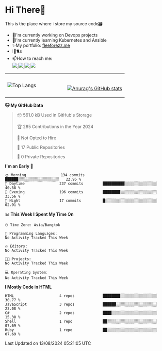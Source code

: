 # Hi There👋

This is the place where i store my source code🗃️
<ul>
    <li>🔭I'm currently working on Devops projects</li>
    <li>🌿I'm currently learning Kubernetes and Ansible</li>
    <li>✨My portfolio: <a href="https://fleeforezz.me" target="_blank">fleeforezz.me</a> </li>
    <li>I💖🐈s</li>
    <li>📫How to reach me: </li>
    <a href="https://www.facebook.com/profile.php?id=100091778170480" target="_blank">
        <img src="https://img.shields.io/badge/Facebook-1877F2?style=for-the-badge&logo=facebook&logoColor=white">
    </a>
    <a href="https://www.instagram.com/tmn_nhat/" target="_blank">
        <img src="https://img.shields.io/badge/Instagram-E4405F?style=for-the-badge&logo=instagram&logoColor=white">
    </a>
    <a href="https://www.linkedin.com/in/nh%E1%BA%ADt-tr%C6%B0%C6%A1ng-420723278/" target="_blank">
        <img src="https://img.shields.io/badge/LinkedIn-0077B5?style=for-the-badge&logo=linkedin&logoColor=white">
    </a>
    <a href="https://fleeforezz.me" target="_blank">
        <img src="https://img.shields.io/badge/🦄 Portfolio-e0e0e0?style=for-the-badge&logo=&logoColor=080A13">
    </a>
</ul>

<table width="100%">
 <tr>
   <td width="50%">

<!-- &nbsp; <br> [![spotify-github-profile](https://spotify-github-profile.vercel.app/api/view?uid=317mmez3p642s7bangddhiopxeua&cover_image=true&theme=novatorem&show_offline=false&background_color=121212&interchange=true&bar_color=8e52ff&bar_color_cover=false)](https://github.com/kittinan/spotify-github-profile) -->
![Top Langs](https://github-readme-stats.vercel.app/api/top-langs/?username=fleeforezz&layout=compact&theme=nightowl)

   </td>
   <td width="50%">

&nbsp; <br> [![Anurag's GitHub stats](https://github-readme-stats.vercel.app/api?username=Fleeforezz&show_icons=true&theme=radical)](https://github.com/anuraghazra/github-readme-stats)

   </td>
 </tr>
</table>

<!--START_SECTION:waka-->
**🐱 My GitHub Data** 

> 📦 561.0 kB Used in GitHub's Storage 
 > 
> 🏆 285 Contributions in the Year 2024
 > 
> 🚫 Not Opted to Hire
 > 
> 📜 17 Public Repositories 
 > 
> 🔑 0 Private Repositories 
 > 
**I'm an Early 🐤** 

```text
🌞 Morning                134 commits         ██████░░░░░░░░░░░░░░░░░░░   22.95 % 
🌆 Daytime                237 commits         ██████████░░░░░░░░░░░░░░░   40.58 % 
🌃 Evening                196 commits         ████████░░░░░░░░░░░░░░░░░   33.56 % 
🌙 Night                  17 commits          █░░░░░░░░░░░░░░░░░░░░░░░░   02.91 % 
```


📊 **This Week I Spent My Time On** 

```text
🕑︎ Time Zone: Asia/Bangkok

💬 Programming Languages: 
No Activity Tracked This Week

🔥 Editors: 
No Activity Tracked This Week

🐱‍💻 Projects: 
No Activity Tracked This Week

💻 Operating System: 
No Activity Tracked This Week
```

**I Mostly Code in HTML** 

```text
HTML                     4 repos             ████████░░░░░░░░░░░░░░░░░   30.77 % 
JavaScript               3 repos             ██████░░░░░░░░░░░░░░░░░░░   23.08 % 
C#                       2 repos             ████░░░░░░░░░░░░░░░░░░░░░   15.38 % 
Shell                    1 repo              ██░░░░░░░░░░░░░░░░░░░░░░░   07.69 % 
Ruby                     1 repo              ██░░░░░░░░░░░░░░░░░░░░░░░   07.69 % 
```




 Last Updated on 13/08/2024 05:21:05 UTC
<!--END_SECTION:waka-->